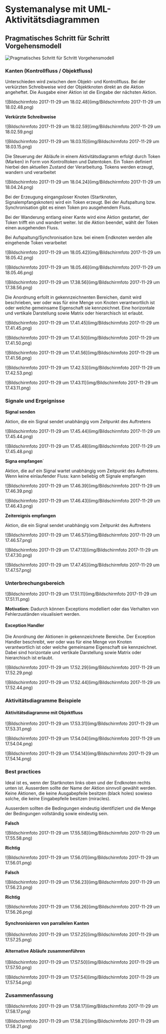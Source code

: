 # Systemanalyse mit UML-Aktivitätsdiagrammen

## Pragmatisches Schritt für Schritt Vorgehensmodell

![Pragmatisches Schritt für Schritt Vorgehensmodell](vorlesung7/bilder/schrittfuerschritt.png)

### Kanten (Kontrollfluss / Objektfluss)

Unterschieden wird zwischen dem Objekt- und Kontrollfluss. Bei der verkürzten Schreibweise wird der Objektknoten direkt an die Aktion angeheftet. Die Ausgabe einer Aktion ist die Eingabe der nächsten Aktion.

![Bildschirmfoto 2017-11-29 um 18.02.48](img/Bildschirmfoto 2017-11-29 um 18.02.48.png)



**Verkürzte Schreibweise**

![Bildschirmfoto 2017-11-29 um 18.02.59](img/Bildschirmfoto 2017-11-29 um 18.02.59.png)

![Bildschirmfoto 2017-11-29 um 18.03.15](img/Bildschirmfoto 2017-11-29 um 18.03.15.png)

Die Steuerung der Abläufe in einem Aktivitätsdiagramm erfolgt durch Token (Marken) in Form von Kontrolltoken und Datentoken. Ein Token definiert hierbei den aktuellen Zustand der Verarbeitung. Tokens werden erzeugt, wandern und verarbeitet 

![Bildschirmfoto 2017-11-29 um 18.04.24](img/Bildschirmfoto 2017-11-29 um 18.04.24.png)

Bei der Erzeugung eingangsloser Knoten (Startknoten, Signalempfangsknoten) wird ein Token erzeugt. Bei der Aufspaltung bzw. Synchronisation gibt es einen Token pro ausgehendem Fluss.

Bei der Wanderung entlang einer Kante wird eine Aktion gestartet, der Token trifft ein und wandert weiter. Ist die Aktion beendet, wählt der Token einen ausgehenden Fluss.

Bei Aufspaltung/Synchronisation bzw. bei einem Endknoten werden alle eingehende Token verarbeitet

![Bildschirmfoto 2017-11-29 um 18.05.42](img/Bildschirmfoto 2017-11-29 um 18.05.42.png)

![Bildschirmfoto 2017-11-29 um 18.05.46](img/Bildschirmfoto 2017-11-29 um 18.05.46.png)

![Bildschirmfoto 2017-11-29 um 17.38.56](img/Bildschirmfoto 2017-11-29 um 17.38.56.png)

Die Anordnung erfollt in gekennzeichnenten Bereichen, damit wird beschrieben, wer oder was für eine Menge von Knoten verantwortlich ist oder welche gemeinsame Eigenschaft sie kennzeichnet. Eine horizontale und vertikale Darstellung sowie Matrix oder hierarchisch ist erlaubt.

![Bildschirmfoto 2017-11-29 um 17.41.45](img/Bildschirmfoto 2017-11-29 um 17.41.45.png)

![Bildschirmfoto 2017-11-29 um 17.41.50](img/Bildschirmfoto 2017-11-29 um 17.41.50.png)

![Bildschirmfoto 2017-11-29 um 17.41.56](img/Bildschirmfoto 2017-11-29 um 17.41.56.png)

![Bildschirmfoto 2017-11-29 um 17.42.53](img/Bildschirmfoto 2017-11-29 um 17.42.53.png)

![Bildschirmfoto 2017-11-29 um 17.43.11](img/Bildschirmfoto 2017-11-29 um 17.43.11.png)

### Signale und Ergeignisse

**Signal senden**

Aktion, die ein Signal sendet unabhängig vom Zeitpunkt des Auftretens

![Bildschirmfoto 2017-11-29 um 17.45.44](img/Bildschirmfoto 2017-11-29 um 17.45.44.png)

![Bildschirmfoto 2017-11-29 um 17.45.48](img/Bildschirmfoto 2017-11-29 um 17.45.48.png)

**Signa empfangen**´

Aktion, die auf ein Signal wartet unabhängig vom Zeitpunkt des Auftretens. Wenn keine einlaufender Fluss: kann beliebig oft Signale empfangen

![Bildschirmfoto 2017-11-29 um 17.46.39](img/Bildschirmfoto 2017-11-29 um 17.46.39.png)

![Bildschirmfoto 2017-11-29 um 17.46.43](img/Bildschirmfoto 2017-11-29 um 17.46.43.png)

**Zeitereignis empfangen**

Aktion, die ein Signal sendet unabhängig vom Zeitpunkt des Auftretens

![Bildschirmfoto 2017-11-29 um 17.46.57](img/Bildschirmfoto 2017-11-29 um 17.46.57.png)

![Bildschirmfoto 2017-11-29 um 17.47.13](img/Bildschirmfoto 2017-11-29 um 17.47.30.png)

![Bildschirmfoto 2017-11-29 um 17.47.45](img/Bildschirmfoto 2017-11-29 um 17.47.57.png)

###  Unterbrechungsbereich

![Bildschirmfoto 2017-11-29 um 17.51.11](img/Bildschirmfoto 2017-11-29 um 17.51.11.png)

**Motivation:** Dadurch können Exceptions modelliert oder das Verhalten von Fehlerzuständen visualisiert werden.



#### Exception Handler

Die Anordnung der Aktionen in gekennzeichnete Bereiche. Der Exception Handler beschreibt, wer oder was für eine Menge von Knoten verantwortlich ist oder welche gemeinsame Eigenschaft sie kennzeichnet. Dabei sind horizontale und vertikale Darstellung sowie Matrix oder hierarchisch ist erlaubt.

![Bildschirmfoto 2017-11-29 um 17.52.29](img/Bildschirmfoto 2017-11-29 um 17.52.29.png)

![Bildschirmfoto 2017-11-29 um 17.52.44](img/Bildschirmfoto 2017-11-29 um 17.52.44.png)



### Aktivitätsdiagramme Beispiele

#### Aktivitätsdiagramme mit Objektfluss

![Bildschirmfoto 2017-11-29 um 17.53.31](img/Bildschirmfoto 2017-11-29 um 17.53.31.png)

![Bildschirmfoto 2017-11-29 um 17.54.04](img/Bildschirmfoto 2017-11-29 um 17.54.04.png)

![Bildschirmfoto 2017-11-29 um 17.54.14](img/Bildschirmfoto 2017-11-29 um 17.54.14.png)

### Best practices

Ideal ist es, wenn der Startknoten links oben und der Endknoten rechts unten ist. Ausserdem sollte der Name der Aktion sinnvoll gewählt werden. Keine Aktionen, die keine Ausgabepfeile besitzen (black holes) sowieso solche, die keine Eingabepfeile besitzen (miracles).

Ausserdem sollten die Bedingungen eindeutig identifiziert und die Menge der Bedingungen vollständig sowie eindeutig sein.



**Falsch**

![Bildschirmfoto 2017-11-29 um 17.55.58](img/Bildschirmfoto 2017-11-29 um 17.55.58.png)

**Richtig**

![Bildschirmfoto 2017-11-29 um 17.56.01](img/Bildschirmfoto 2017-11-29 um 17.56.01.png)

**Falsch**

![Bildschirmfoto 2017-11-29 um 17.56.23](img/Bildschirmfoto 2017-11-29 um 17.56.23.png)

**Richtig**

![Bildschirmfoto 2017-11-29 um 17.56.26](img/Bildschirmfoto 2017-11-29 um 17.56.26.png)

#### **Synchronisieren** von parrallelen Kanten

![Bildschirmfoto 2017-11-29 um 17.57.25](img/Bildschirmfoto 2017-11-29 um 17.57.25.png)

#### Alternative Abläufe zusammenführen

![Bildschirmfoto 2017-11-29 um 17.57.50](img/Bildschirmfoto 2017-11-29 um 17.57.50.png)

![Bildschirmfoto 2017-11-29 um 17.57.54](img/Bildschirmfoto 2017-11-29 um 17.57.54.png)

### Zusammenfassung

![Bildschirmfoto 2017-11-29 um 17.58.17](img/Bildschirmfoto 2017-11-29 um 17.58.17.png)

![Bildschirmfoto 2017-11-29 um 17.58.21](img/Bildschirmfoto 2017-11-29 um 17.58.21.png)
